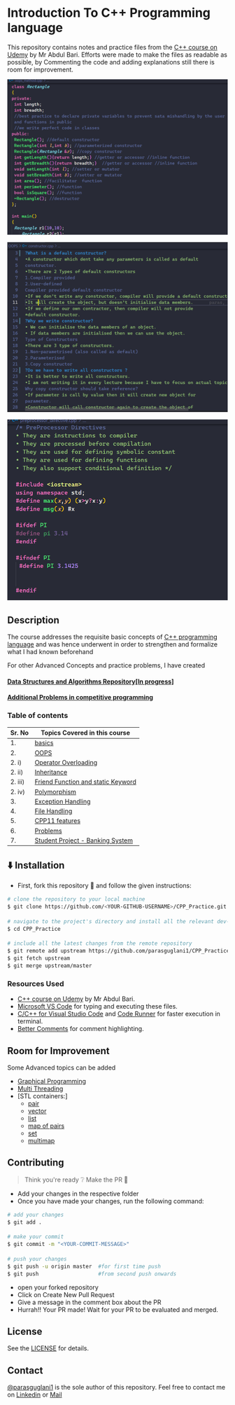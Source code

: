 # Introduction To C++ Programming language

This repository contains notes and practice files from the [C++ course on Udemy](https://www.udemy.com/course/cpp-deep-dive/) by Mr Abdul Bari.
Efforts were made to make the files as readable as possible, by Commenting the code and adding explanations still there is room for improvement.

![img](./Screenshots/OOPS_Methods.png)

![img](./Screenshots/constructors.png)

![img](./Screenshots/preprocessor_Directives.png)

## Description

The course addresses the requisite basic concepts of [C++ programming language](https://en.wikipedia.org/wiki/C%2B%2B) and was hence underwent in order to strengthen and formalize what I had known beforehand

For other Advanced Concepts and practice problems, I have created
#### [Data Structures and Algorithms Repository[In progress]](https://github.com/parasguglani1/DSA_Practice)
#### [Additional Problems in competitive programming](https://github.com/parasguglani1/competitive_coding)


### Table of contents

| Sr. No  | Topics Covered in this course                                               |
| ------- | --------------------------------------------------------------------------- |
| 1.      | [basics](./basics)                                                          |
| 2.      | [OOPS](./OOPS)                                                              |
| 2. i)   | [Operator Overloading](./OOPS/operator_overloading)                         |
| 2. ii)  | [Inheritance](./OOPS/inheritance)                                           |
| 2. iii) | [Friend Function and static Keyword](./OOPS/friend_and_static/friend_class) |
| 2. iv)  | [Polymorphism](./OOPS/polymorphism/)                                        |
| 3.      | [Exception Handling](./exception_handling/)                                 |
| 4.      | [File Handling](./file%20handling/)                                         |
| 5.      | [CPP11 features](./CPP11%20features/)                                       |
| 6.      | [Problems](/practice%20problems/)                                           |
| 7.      | [Student Project - Banking System](./Project/banking_system.cpp)            |

## :arrow_down: Installation

- First, fork this repository :fork_and_knife: and follow the given instructions:

```bash
# clone the repository to your local machine
$ git clone https://github.com/<YOUR-GITHUB-USERNAME>/CPP_Practice.git

# navigate to the project's directory and install all the relevant dev-dependencies
$ cd CPP_Practice

# include all the latest changes from the remote repository
$ git remote add upstream https://github.com/parasguglani1/CPP_Practice
$ git fetch upstream
$ git merge upstream/master
```

### Resources Used

- [C++ course on Udemy](https://www.udemy.com/course/cpp-deep-dive/) by Mr Abdul Bari.
- [Microsoft VS Code](https://code.visualstudio.com/) for typing and executing these files.
- [C/C++ for Visual Studio Code](https://github.com/Microsoft/vscode-cpptools) and [Code Runner](https://github.com/formulahendry/vscode-code-runner) for faster execution in terminal.
- [Better Comments](https://github.com/aaron-bond/better-comments) for comment highlighting.

## Room for Improvement



Some Advanced topics can be added

- [Graphical Programming]()
- [Multi Threading]()
- [STL containers:]
  - [pair](https://www.geeksforgeeks.org/pair-in-cpp-stl/)
  - [vector](https://www.geeksforgeeks.org/vector-in-cpp-stl/)
  - [list](https://www.geeksforgeeks.org/list-cpp-stl/)
  - [map of pairs](https://www.geeksforgeeks.org/map-pairs-stl/)
  - [set ](https://www.geeksforgeeks.org/set-in-cpp-stl/)
  - [multimap](https://www.geeksforgeeks.org/multimap-associative-containers-the-c-standard-template-library-stl/)

## Contributing

> Think you're ready :grey_question: Make the PR :tropical_drink:

- Add your changes in the respective folder
- Once you have made your changes, run the following command:

```bash
# add your changes
$ git add .

# make your commit
$ git commit -m "<YOUR-COMMIT-MESSAGE>"

# push your changes
$ git push -u origin master  #for first time push
$ git push                   #from second push onwards
```

- open your forked repository
- Click on Create New Pull Request
- Give a message in the comment box about the PR
- Hurrah!! Your PR made! Wait for your PR to be evaluated and merged.

## License

See the [LICENSE](https://github.com/parasguglani1/CPP_Practice/blob/master/LICENSE) for details.

## Contact

[@parasguglani1](https://github.com/parasguglani1) is the sole author of this repository.
Feel free to contact me on [Linkedin](https://www.linkedin.com/in/parasguglani/) or [Mail](mailto:parasguglani1@gmail,com)
